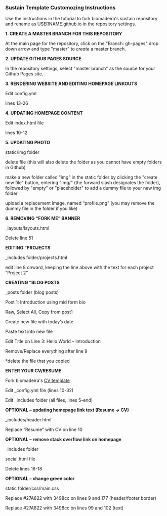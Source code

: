 ### Sustain Template Customozing Instructions

Use the instructions in the tutorial to fork biomadeira's sustain repository and rename as USERNAME.github.io in the repository settings. 

**1. CREATE A MASTER BRANCH FOR THIS REPOSITORY**

At the main page for the repository, click on the "Branch: gh-pages" drop down arrow and type "master" to _create_ a master branch.

**2. UPDATE GITHUB PAGES SOURCE**

In the repository settings, select "master branch" as the source for your Github Pages site.

**3. RENDERING WEBSITE AND EDITING HOMEPAGE LINKOUTS**

Edit config.yml

lines 13-26

**4. UPDATING HOMEPAGE CONTENT**

Edit index.html file

lines 10-12

**5. UPDATING PHOTO**

static/img folder

delete file (this will also delete the folder as you cannot have empty folders in Github)

make a new folder called "img" in the static folder by clicking the "create new file" button, entering "img/" (the forward slash designates the folder), followed by "empty" or "placeholder" to add a dummy file to your new img folder

upload a replacement image, named “profile.png” (you may remove the dummy file in the folder if you like)

**6. REMOVING “FORK ME” BANNER**

_layouts/layouts.html

Delete line 51 

**EDITING “PROJECTS**

_includes folder/projects.html

edit line 8 onward, keeping the line above with the text for each project “Project 2</a></strong>”

**CREATING “BLOG POSTS**

_posts folder (blog posts)

Post 1: Introduction using mid form bio

Raw, Select All, Copy from post1

Create new file with today’s date

Paste text into new file

Edit Title on Line 3: Hello World – Introduction 

Remove/Replace everything after line 9

*delete the file that you copied

**ENTER YOUR CV/RESUME**


Fork biomadeira's [CV template](https://biomadeira.github.io/vitae/) 

Edit _config.yml file (lines 10-32)

Edit _includes folder (all files, lines 5-end)

**OPTIONAL – updating homepage link text (Resume -> CV)** 

_includes/header.html

Replace “Resume” with CV on line 10

**OPTIONAL – remove stack overflow link on homepage**

_includes folder

social.html file

Delete lines 16-18

**OPTIONAL – change green color**


static folder/css/main.css

Replace #27A822 with 3498cc on lines 9 and 177 (header/footer border)

Replace #27A822 with 3498cc on lines 99 and 102 (text)

